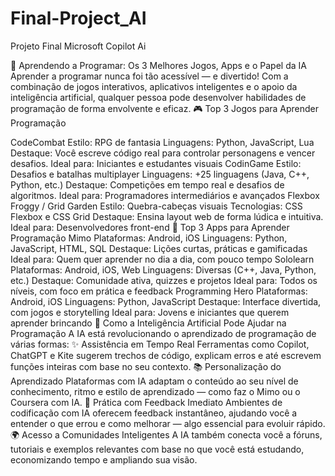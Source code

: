 # Final-Project_AI
Projeto Final Microsoft Copilot Ai

🚀 Aprendendo a Programar: Os 3 Melhores Jogos, Apps e o Papel da IA Aprender a programar nunca foi tão acessível — e divertido! Com a combinação de jogos interativos, aplicativos inteligentes e o apoio da inteligência artificial, qualquer pessoa pode desenvolver habilidades de programação de forma envolvente e eficaz. 🎮 Top 3 Jogos para Aprender Programação

CodeCombat
Estilo: RPG de fantasia
Linguagens: Python, JavaScript, Lua
Destaque: Você escreve código real para controlar personagens e vencer desafios.
Ideal para: Iniciantes e estudantes visuais
CodinGame
Estilo: Desafios e batalhas multiplayer
Linguagens: +25 linguagens (Java, C++, Python, etc.)
Destaque: Competições em tempo real e desafios de algoritmos.
Ideal para: Programadores intermediários e avançados
Flexbox Froggy / Grid Garden
Estilo: Quebra-cabeças visuais
Tecnologias: CSS Flexbox e CSS Grid
Destaque: Ensina layout web de forma lúdica e intuitiva.
Ideal para: Desenvolvedores front-end 📱 Top 3 Apps para Aprender Programação
Mimo
Plataformas: Android, iOS
Linguagens: Python, JavaScript, HTML, SQL
Destaque: Lições curtas, práticas e gamificadas
Ideal para: Quem quer aprender no dia a dia, com pouco tempo
Sololearn
Plataformas: Android, iOS, Web
Linguagens: Diversas (C++, Java, Python, etc.)
Destaque: Comunidade ativa, quizzes e projetos
Ideal para: Todos os níveis, com foco em prática e feedback
Programming Hero
Plataformas: Android, iOS
Linguagens: Python, JavaScript
Destaque: Interface divertida, com jogos e storytelling
Ideal para: Jovens e iniciantes que querem aprender brincando 🤖 Como a Inteligência Artificial Pode Ajudar na Programação A IA está revolucionando o aprendizado de programação de várias formas: ✨ Assistência em Tempo Real Ferramentas como Copilot, ChatGPT e Kite sugerem trechos de código, explicam erros e até escrevem funções inteiras com base no seu contexto. 📚 Personalização do Aprendizado Plataformas com IA adaptam o conteúdo ao seu nível de conhecimento, ritmo e estilo de aprendizado — como faz o Mimo ou o Coursera com IA. 🧠 Prática com Feedback Imediato Ambientes de codificação com IA oferecem feedback instantâneo, ajudando você a entender o que errou e como melhorar — algo essencial para evoluir rápido. 🌍 Acesso a Comunidades Inteligentes A IA também conecta você a fóruns, tutoriais e exemplos relevantes com base no que você está estudando, economizando tempo e ampliando sua visão.
